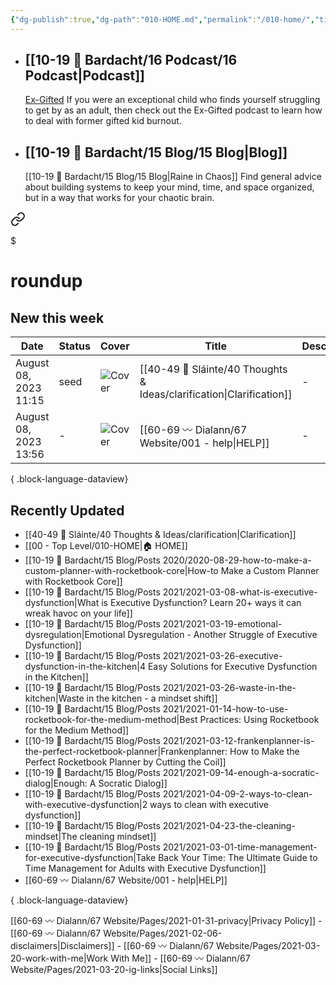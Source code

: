 ```yaml
---
{"dg-publish":true,"dg-path":"010-HOME.md","permalink":"/010-home/","title":"🏠 HOME","pinned":true,"contentClasses":"cards cards-1-1","tags":["gardenEntry"],"noteIcon":"","created":"2021-10-13","updated":"2023-08-08T11:22:42.453-04:00"}
---
```


- ## [[10-19 💢 Bardacht/16 Podcast/16 Podcast\|Podcast]]
  [Ex-Gifted](https://exgifted.com/)
  If you were an exceptional child who finds yourself struggling to get by as an adult, then check out the Ex-Gifted podcast to learn how to deal with former gifted kid burnout.

- ## [[10-19 💢 Bardacht/15 Blog/15 Blog\|Blog]]
  [[10-19 💢 Bardacht/15 Blog/15 Blog\|Raine in Chaos]]
  Find general advice about building systems to keep your mind, time, and space organized, but in a way that works for your chaotic brain.


<div class="transclusion internal-embed is-loaded"><a class="markdown-embed-link" href="/round-ups/60-round-ups/" aria-label="Open link"><svg xmlns="http://www.w3.org/2000/svg" width="24" height="24" viewBox="0 0 24 24" fill="none" stroke="currentColor" stroke-width="2" stroke-linecap="round" stroke-linejoin="round" class="svg-icon lucide-link"><path d="M10 13a5 5 0 0 0 7.54.54l3-3a5 5 0 0 0-7.07-7.07l-1.72 1.71"></path><path d="M14 11a5 5 0 0 0-7.54-.54l-3 3a5 5 0 0 0 7.07 7.07l1.71-1.71"></path></svg></a><div class="markdown-embed">

$<div class="markdown-embed-title">

# roundup

</div>




## New this week

| Date                  | Status | Cover                                                                                                                                                                                                              | Title                                                                    | Description |
| --------------------- | ------ | ------------------------------------------------------------------------------------------------------------------------------------------------------------------------------------------------------------------ | ------------------------------------------------------------------------ | ----------- |
| August 08, 2023 11:15 | seed   | ![Cover](https://images.unsplash.com/photo-1586892477901-f70e288a7318?crop=entropy&cs=tinysrgb&fit=max&fm=jpg&ixid=M3wzNjAwOTd8MHwxfHNlYXJjaHw3NXx8bm90ZXN8ZW58MHwwfHx8MTY5MTUwNzg3Nnww&ixlib=rb-4.0.3&q=80&w=400) | [[40-49 🔅 Sláinte/40 Thoughts & Ideas/clarification\|Clarification]] | \-          |
| August 08, 2023 13:56 | \-     | ![Cover]()                                                                                                                                                                                                         | [[60-69 〰️ Dialann/67 Website/001 - help\|HELP]]                      | \-          |

{ .block-language-dataview}

## Recently Updated
- [[40-49 🔅 Sláinte/40 Thoughts & Ideas/clarification\|Clarification]]
- [[00 - Top Level/010-HOME\|🏠 HOME]]
- [[10-19 💢 Bardacht/15 Blog/Posts 2020/2020-08-29-how-to-make-a-custom-planner-with-rocketbook-core\|How-to Make a Custom Planner with Rocketbook Core]]
- [[10-19 💢 Bardacht/15 Blog/Posts 2021/2021-03-08-what-is-executive-dysfunction\|What is Executive Dysfunction? Learn 20+ ways it can wreak havoc on your life]]
- [[10-19 💢 Bardacht/15 Blog/Posts 2021/2021-03-19-emotional-dysregulation\|Emotional Dysregulation - Another Struggle of Executive Dysfunction]]
- [[10-19 💢 Bardacht/15 Blog/Posts 2021/2021-03-26-executive-dysfunction-in-the-kitchen\|4 Easy Solutions for Executive Dysfunction in the Kitchen]]
- [[10-19 💢 Bardacht/15 Blog/Posts 2021/2021-03-26-waste-in-the-kitchen\|Waste in the kitchen - a mindset shift]]
- [[10-19 💢 Bardacht/15 Blog/Posts 2021/2021-01-14-how-to-use-rocketbook-for-the-medium-method\|Best Practices: Using Rocketbook for the Medium Method]]
- [[10-19 💢 Bardacht/15 Blog/Posts 2021/2021-03-12-frankenplanner-is-the-perfect-rocketbook-planner\|Frankenplanner: How to Make the Perfect Rocketbook Planner by Cutting the Coil]]
- [[10-19 💢 Bardacht/15 Blog/Posts 2021/2021-09-14-enough-a-socratic-dialog\|Enough: A Socratic Dialog]]
- [[10-19 💢 Bardacht/15 Blog/Posts 2021/2021-04-09-2-ways-to-clean-with-executive-dysfunction\|2 ways to clean with executive dysfunction]]
- [[10-19 💢 Bardacht/15 Blog/Posts 2021/2021-04-23-the-cleaning-mindset\|The cleaning mindset]]
- [[10-19 💢 Bardacht/15 Blog/Posts 2021/2021-03-01-time-management-for-executive-dysfunction\|Take Back Your Time: The Ultimate Guide to Time Management for Adults with Executive Dysfunction]]
- [[60-69 〰️ Dialann/67 Website/001 - help\|HELP]]

{ .block-language-dataview}








</div></div>






[[60-69 〰️ Dialann/67 Website/Pages/2021-01-31-privacy\|Privacy Policy]] - [[60-69 〰️ Dialann/67 Website/Pages/2021-02-06-disclaimers\|Disclaimers]] - [[60-69 〰️ Dialann/67 Website/Pages/2021-03-20-work-with-me\|Work With Me]] - [[60-69 〰️ Dialann/67 Website/Pages/2021-03-20-ig-links\|Social Links]]